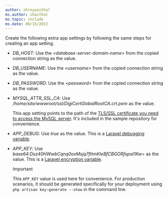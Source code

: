 ```yaml
---
author: shreyaaithal
ms.author: shaithal
ms.topic: include
ms.date: 08/15/2022
---
```


Create the following extra app settings by following the same steps for creating an app setting.

- *DB_HOST*: Use the *\<database-server-domain-name>* from the copied connection string as the value.
- *DB_USERNAME*: Use the *\<username>* from the copied connection string as the value.
- *DB_PASSWORD*: Use the *\<password>* from the copied connection string as the value.
- *MYSQL_ATTR_SSL_CA*: Use */home/site/wwwroot/ssl/DigiCertGlobalRootCA.crt.pem* as the value. 

    This app setting points to the path of the [TLS/SSL certificate you need to access the MySQL server](../../../mysql/flexible-server/how-to-connect-tls-ssl.md#download-the-public-ssl-certificate). It's included in the sample repository for convenience.

- *APP_DEBUG*: Use *true* as the value. This is a [Laravel debugging variable](https://laravel.com/docs/8.x/errors#configuration).
- *APP_KEY*: Use *base64:Dsz40HWwbCqnq0oxMsjq7fItmKIeBfCBGORfspaI1Kw=* as the value. This is a [Laravel encryption variable](https://laravel.com/docs/8.x/encryption#configuration).

    > [!IMPORTANT]
    > This `APP_KEY` value is used here for convenience. For production scenarios, it should be generated specifically for your deployment using `php artisan key:generate --show` in the command line.
